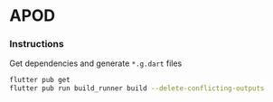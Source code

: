 # APOD

### Instructions

Get dependencies and generate `*.g.dart` files

```bash
flutter pub get
flutter pub run build_runner build --delete-conflicting-outputs
```
